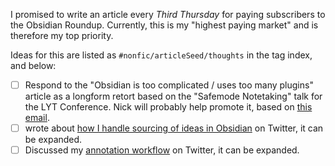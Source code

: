 I promised to write an article every _Third Thursday_ for paying subscribers to the Obsidian Roundup. Currently, this is my "highest paying market" and is therefore my top priority. 

Ideas for this are listed as `#nonfic/articleSeed/thoughts`  in the tag index, and below: 

- [ ] Respond to the "Obsidian is too complicated / uses too many plugins" article as a longform retort based on the "Safemode Notetaking" talk for the LYT Conference. Nick will probably help promote it, based on [this email](https://mail.google.com/mail/u/0/?tab=rm&ogbl=#inbox%2FCllgCHrgCbKKTGbLlqFRSCnRDvDlNWtphFkdKgdmmjklVRjvQdGLZsqdfHBTCfcGLJNpRqPCVrL=). 
- [ ] wrote about [how I handle sourcing of ideas in Obsidian](https://twitter.com/EleanorKonik/status/1487766375020044288) on Twitter, it can be expanded. 
- [ ] Discussed my [annotation workflow](https://twitter.com/monicarysavy/status/1487774253218938882) on Twitter, it can be expanded. 